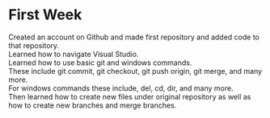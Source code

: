 # First Week
Created an account on Github and made first repository and added code to that repository.  
Learned how to navigate Visual Studio.  
Learned how to use basic git and windows commands.  
These include git commit, git checkout, git push origin, git merge, and many more.  
For windows commands these include, del, cd, dir, and many more.  
Then learned how to create new files under original repository as well as how to create new branches and merge branches.